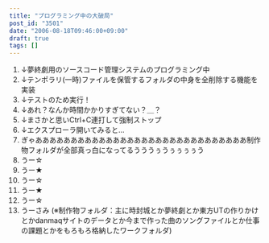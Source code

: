 ```yaml
---
title: "プログラミング中の大破局"
post_id: "3501"
date: "2006-08-18T09:46:00+09:00"
draft: true
tags: []
---
```



1. ↓夢終劇用のソースコード管理システムのプログラミング中
  2. ↓テンポラリ(一時)ファイルを保管するフォルダの中身を全削除する機能を実装
  3. ↓テストのため実行！
  4. ↓あれ？なんか時間かかりすぎてない？＿？
  5. ↓まさかと思いCtrl+C連打して強制ストップ
  6. ↓エクスプローラ開いてみると…
  7. ぎゃああああああああああああああああああああああああああああああ制作物フォルダが全部真っ白になってるうううぅうぅぅぅぅう
  8. うー☆
  9. うー★
  10. うー☆
  11. うー★
  12. うー☆
  13. うーさみ
(※制作物フォルダ：主に時封城とか夢終劇とか東方UTの作りかけとかdanmaqサイトのデータとか今まで作った曲のソングファイルとか仕事の課題とかをもろもろ格納したワークフォルダ)
